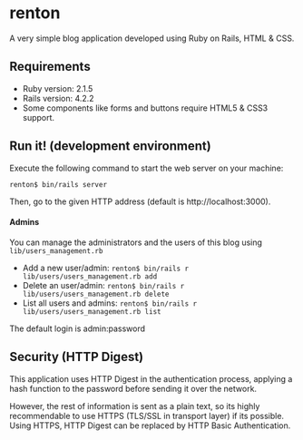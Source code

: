 # renton

A very simple blog application developed using Ruby on Rails, HTML & CSS.


## Requirements
- Ruby version: 2.1.5
- Rails version: 4.2.2
- Some components like forms and buttons require HTML5 & CSS3 support.

## Run it! (development environment)

Execute the following command to start the web server on your machine:

`renton$ bin/rails server`

Then, go to the given HTTP address (default is http://localhost:3000).

#### Admins

You can manage the administrators and the users of this blog using `lib/users_management.rb`
- Add a new user/admin: `renton$ bin/rails r lib/users/users_management.rb add`
- Delete an user/admin: `renton$ bin/rails r lib/users/users_management.rb delete`
- List all users and admins: `renton$ bin/rails r lib/users/users_management.rb list`

The default login is admin:password

## Security (HTTP Digest)

This application uses HTTP Digest in the authentication process, applying a hash function to the password before sending it over the network.

However, the rest of information is sent as a plain text, so its highly recommendable to use HTTPS (TLS/SSL in transport layer) if its possible. Using HTTPS, HTTP Digest can be replaced by HTTP Basic Authentication. 

